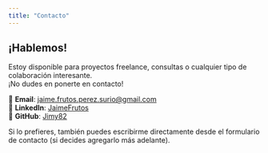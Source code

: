 ```yaml
---
title: "Contacto"
---
```


## ¡Hablemos!

Estoy disponible para proyectos freelance, consultas o cualquier tipo de colaboración interesante.  
¡No dudes en ponerte en contacto!

📧 **Email**: [jaime.frutos.perez.surio@gmail.com](mailto:jaime.frutos.perez.surio@gmail.com)  
🔗 **LinkedIn**: [JaimeFrutos](https://www.linkedin.com/in/jaime-frutos-p%C3%A9rez-surio-60b06961)  
🐙 **GitHub**: [Jimy82](https://github.com/Jimy82)

Si lo prefieres, también puedes escribirme directamente desde el formulario de contacto (si decides agregarlo más adelante).
